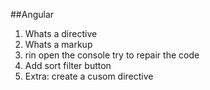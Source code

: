 ##Angular
1. Whats a directive
2. Whats a markup
3. rin open the console try to repair the code
4. Add sort filter button
5. Extra: create a cusom directive